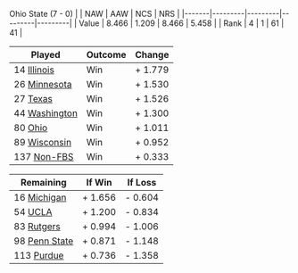 Ohio State (7 - 0)
|       |   NAW   |   AAW   |   NCS   |   NRS   |
|-------|---------|---------|---------|---------|
| Value |   8.466 |   1.209 |   8.466 |   5.458 |
| Rank  |       4 |       1 |      61 |      41 |

| Played                    | Outcome    |  Change  |
|---------------------------|------------|----------|
|  14 [Illinois              ](Illinois.md)| Win        | +  1.779 |
|  26 [Minnesota             ](Minnesota.md)| Win        | +  1.530 |
|  27 [Texas                 ](Texas.md)| Win        | +  1.526 |
|  44 [Washington            ](Washington.md)| Win        | +  1.300 |
|  80 [Ohio                  ](Ohio.md)| Win        | +  1.011 |
|  89 [Wisconsin             ](Wisconsin.md)| Win        | +  0.952 |
| 137 [Non-FBS               ](NonFBS.md)| Win        | +  0.333 |

| Remaining                 |  If Win  |  If Loss |
|---------------------------|----------|----------|
|  16 [Michigan              ](Michigan.md)| +  1.656 | -  0.604 |
|  54 [UCLA                  ](UCLA.md)| +  1.200 | -  0.834 |
|  83 [Rutgers               ](Rutgers.md)| +  0.994 | -  1.006 |
|  98 [Penn State            ](PennState.md)| +  0.871 | -  1.148 |
| 113 [Purdue                ](Purdue.md)| +  0.736 | -  1.358 |

